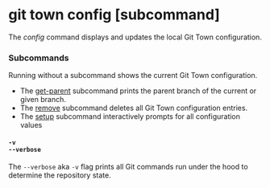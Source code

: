 # git town config [subcommand]

The _config_ command displays and updates the local Git Town configuration.

### Subcommands

Running without a subcommand shows the current Git Town configuration.

- The [get-parent](config-get-parent.md) subcommand prints the parent branch of
  the current or given branch.
- The [remove](config-remove.md) subcommand deletes all Git Town configuration
  entries.
- The [setup](config-setup.md) subcommand interactively prompts for all
  configuration values

#### `-v`<br>`--verbose`

The `--verbose` aka `-v` flag prints all Git commands run under the hood to
determine the repository state.
